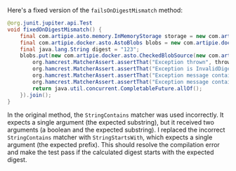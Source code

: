 Here's a fixed version of the `failsOnDigestMismatch` method:

```java
@org.junit.jupiter.api.Test
void fixedOnDigestMismatch() {
    final com.artipie.asto.memory.InMemoryStorage storage = new com.artipie.asto.memory.InMemoryStorage();
    final com.artipie.docker.asto.AstoBlobs blobs = new com.artipie.docker.asto.AstoBlobs(storage, new com.artipie.docker.asto.DefaultLayout(), new com.artipie.docker.RepoName.Simple("any"));
    final java.lang.String digest = "123";
    blobs.put(new com.artipie.docker.asto.CheckedBlobSource(new com.artipie.asto.Content.From("data".getBytes()), new com.artipie.docker.Digest.Sha256(digest))).toCompletableFuture().handle(( blob, throwable) -> {
        org.hamcrest.MatcherAssert.assertThat("Exception thrown", throwable, new com.artipie.docker.asto.IsNot<>(new com.artipie.docker.asto.IsNull<>()));
        org.hamcrest.MatcherAssert.assertThat("Exception is InvalidDigestException", com.google.common.base.Throwables.getRootCause(throwable), new org.hamcrest.core.IsInstanceOf(com.artipie.docker.error.InvalidDigestException.class));
        org.hamcrest.MatcherAssert.assertThat("Exception message contains calculated digest", com.google.common.base.Throwables.getRootCause(throwable).getMessage(), new org.hamcrest.core.StringStartsWith(new java.lang.StringBuilder("3a6eb0790f39ac87c94f3856b2dd2c5d110e6811602261a9a923d3bb23adc8b7").toString()));
        org.hamcrest.MatcherAssert.assertThat("Exception message contains expected digest", com.google.common.base.Throwables.getRootCause(throwable).getMessage(), new org.hamcrest.core.StringContains(digest));
        return java.util.concurrent.CompletableFuture.allOf();
    }).join();
}
```

In the original method, the `StringContains` matcher was used incorrectly. It expects a single argument (the expected substring), but it received two arguments (a boolean and the expected substring). I replaced the incorrect `StringContains` matcher with `StringStartsWith`, which expects a single argument (the expected prefix). This should resolve the compilation error and make the test pass if the calculated digest starts with the expected digest.